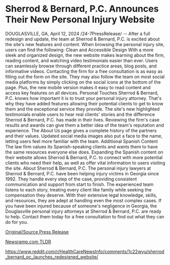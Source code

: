 # Sherrod & Bernard, P.C. Announces Their New Personal Injury Website

DOUGLASVILLE, GA, April 12, 2024 /24-7PressRelease/ -- After a full redesign and update, the team at Sherrod & Bernard, P.C. is excited about the site's new features and content. When browsing the personal injury site, users can find the following:  Clean and Accessible Design  With a more sleek and organized design, the new website makes learning about the firm, reading content, and watching video testimonials easier than ever. Users can seamlessly browse through different practice areas, blog posts, and informative videos. Contacting the firm for a free consultation is as easy as filling out the form on the site. They may also follow the team on most social media platforms by simply clicking on the social icons at the bottom of the page. Plus, the new mobile version makes it easy to read content and access key features on all devices.  Personal Touches  Sherrod & Bernard, P.C. knows how important it is to trust your personal injury attorney. That's why they have added features allowing their potential clients to get to know them and the exceptional service they provide. The site's new highlighted testimonials enable users to hear real clients' stories and the difference Sherrod & Bernard, P.C. has made in their lives. Reviewing the firm's case results and awards can give them a better idea of the team's reputation and experience. The About Us page gives a complete history of the partners and their values. Updated social media images also put a face to the name, letting users feel more familiar with the team.  Additional Spanish Content  The law firm values its Spanish-speaking clients and wants them to have the same resources everyone else does. Expanding the Spanish content on their website allows Sherrod & Bernard, P.C. to connect with more potential clients who need their help, as well as offer vital information to users visiting the site.  About Sherrod & Bernard, P.C.  The personal injury lawyers at Sherrod & Bernard, P.C. have been helping injury victims in Georgia since 1992. They handle every step of the case, providing consistent communication and support from start to finish. The experienced team listens to each story, treating every client like family while seeking the compensation they deserve. With their extensive legal knowledge, skills, and resources, they are adept at handling even the most complex cases.  If you have been injured because of someone's negligence in Georgia, the Douglasville personal injury attorneys at Sherrod & Bernard, P.C. are ready to help. Contact them today for a free consultation to find out what they can do for you. 

[Original/Source Press Release](https://www.24-7pressrelease.com/press-release/509997/sherrod-bernard-pc-announces-their-new-personal-injury-website)
                    

[Newsramp.com TLDR](None) 

https://www.reddit.com/r/HealthCareNewsInfo/comments/1c22wyu/sherrod_bernard_pc_launches_redesigned_website/